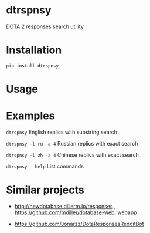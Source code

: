 # dtrspnsy

DOTA 2 responses search utility

# Installation 

`pip install dtrspnsy`
# Usage 

# Examples 
`dtrspnsy`  English replics with substring search 

`dtrspnsy -l ru -a 4`  Russian replics with exact search 

`dtrspnsy -l zh -a 4`  Chinese replics with exact search 

`dtrspnsy --help` List commands

# Similar projects

* http://newdotabase.dillerm.io/responses , https://github.com/mdiller/dotabase-web,
webapp

* https://github.com/Jonarzz/DotaResponsesRedditBot 